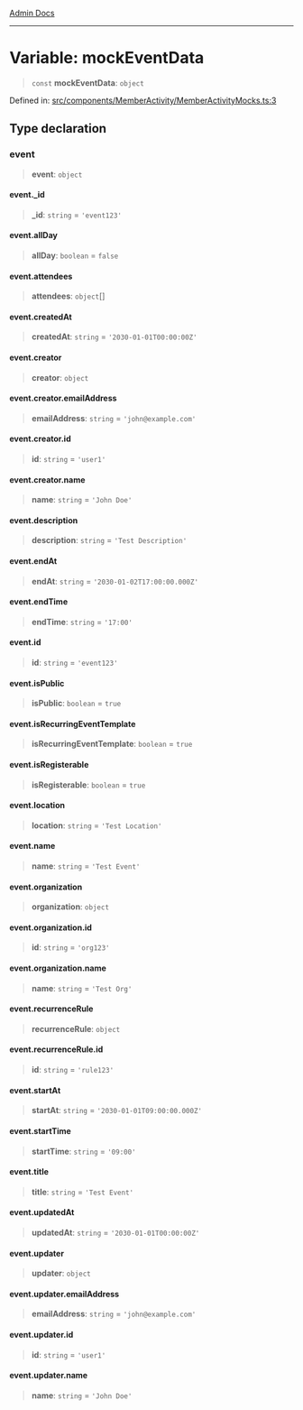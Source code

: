 [Admin Docs](/)

***

# Variable: mockEventData

> `const` **mockEventData**: `object`

Defined in: [src/components/MemberActivity/MemberActivityMocks.ts:3](https://github.com/PalisadoesFoundation/talawa-admin/blob/main/src/components/MemberActivity/MemberActivityMocks.ts#L3)

## Type declaration

### event

> **event**: `object`

#### event.\_id

> **\_id**: `string` = `'event123'`

#### event.allDay

> **allDay**: `boolean` = `false`

#### event.attendees

> **attendees**: `object`[]

#### event.createdAt

> **createdAt**: `string` = `'2030-01-01T00:00:00Z'`

#### event.creator

> **creator**: `object`

#### event.creator.emailAddress

> **emailAddress**: `string` = `'john@example.com'`

#### event.creator.id

> **id**: `string` = `'user1'`

#### event.creator.name

> **name**: `string` = `'John Doe'`

#### event.description

> **description**: `string` = `'Test Description'`

#### event.endAt

> **endAt**: `string` = `'2030-01-02T17:00:00.000Z'`

#### event.endTime

> **endTime**: `string` = `'17:00'`

#### event.id

> **id**: `string` = `'event123'`

#### event.isPublic

> **isPublic**: `boolean` = `true`

#### event.isRecurringEventTemplate

> **isRecurringEventTemplate**: `boolean` = `true`

#### event.isRegisterable

> **isRegisterable**: `boolean` = `true`

#### event.location

> **location**: `string` = `'Test Location'`

#### event.name

> **name**: `string` = `'Test Event'`

#### event.organization

> **organization**: `object`

#### event.organization.id

> **id**: `string` = `'org123'`

#### event.organization.name

> **name**: `string` = `'Test Org'`

#### event.recurrenceRule

> **recurrenceRule**: `object`

#### event.recurrenceRule.id

> **id**: `string` = `'rule123'`

#### event.startAt

> **startAt**: `string` = `'2030-01-01T09:00:00.000Z'`

#### event.startTime

> **startTime**: `string` = `'09:00'`

#### event.title

> **title**: `string` = `'Test Event'`

#### event.updatedAt

> **updatedAt**: `string` = `'2030-01-01T00:00:00Z'`

#### event.updater

> **updater**: `object`

#### event.updater.emailAddress

> **emailAddress**: `string` = `'john@example.com'`

#### event.updater.id

> **id**: `string` = `'user1'`

#### event.updater.name

> **name**: `string` = `'John Doe'`

